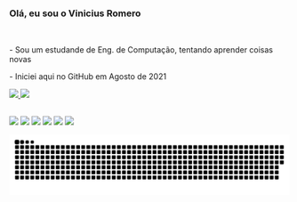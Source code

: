 ### Olá, eu sou o Vinicius Romero  
<br>

<p>- Sou um estudande de Eng. de Computação, tentando aprender coisas novas</p>
<p>- Iniciei aqui no GitHub em Agosto de 2021</p>
  
 <div>
  <a href="https://github.com/Romerozito">
  <img height="180em" src="https://github-readme-stats.vercel.app/api?username=Romerozito&show_icons=true&theme=dracula&include_all_commits=true&count_private=true"/>
  <img height="180em" src="https://github-readme-stats.vercel.app/api/top-langs/?username=Romerozito&layout=compact&langs_count=7&theme=dracula"/>
</div>
    
  ##
 
<div> 
    <a href="https://instagram.com/vinicius_romero_" target="_blank"><img src="https://img.shields.io/badge/-Instagram-%23E4405F?style=for-the-badge&logo=instagram&logoColor=white" target="_blank"></a>
 	<a href="https://www.twitch.tv/Romerozito" target="_blank"><img src="https://img.shields.io/badge/Twitch-9146FF?style=for-the-badge&logo=twitch&logoColor=white" target="_blank"></a>
 <a href="https://discord.gg/WQmVcXZ27G" target="_blank"><img src="https://img.shields.io/badge/Discord-7289DA?style=for-the-badge&logo=discord&logoColor=white" target="_blank"></a> 
  <a href = "mailto:romerozitor@gmail.com"><img src="https://img.shields.io/badge/-Gmail-%23333?style=for-the-badge&logo=gmail&logoColor=white" target="_blank"></a>
  <a href="https://www.linkedin.com/in/vinicius-de-name-romero/" target="_blank"><img src="https://img.shields.io/badge/-LinkedIn-%230077B5?style=for-the-badge&logo=linkedin&logoColor=white" target="_blank"></a> 
  <a href="https://www.youtube.com/channel/UC23j6goOw52CY3be2nqxPVg" target="_blank"><img src="https://img.shields.io/badge/YouTube-FF0000?style=for-the-badge&logo=youtube&logoColor=white" target="_blank"></a>
 
  ![Snake animation](https://github.com/Romerozito/Romerozito/blob/output/github-contribution-grid-snake.svg)
 </div>  
